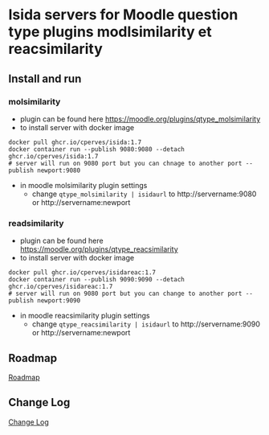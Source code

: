 # Isida servers for Moodle question type plugins  modlsimilarity et reacsimilarity
## Install and run
### molsimilarity
* plugin can be found here https://moodle.org/plugins/qtype_molsimilarity
* to install server with docker image
```shell
docker pull ghcr.io/cperves/isida:1.7
docker container run --publish 9080:9080 --detach ghcr.io/cperves/isida:1.7
# server will run on 9080 port but you can chnage to another port --publish newport:9080
``` 
* in moodle molsimilarity plugin settings
  * change `qtype_molsimilarity | isidaurl` to http://servername:9080 or http://servername:newport

### readsimilarity
* plugin can be found here https://moodle.org/plugins/qtype_reacsimilarity
* to install server with docker image
```shell
docker pull ghcr.io/cperves/isidareac:1.7
docker container run --publish 9090:9090 --detach ghcr.io/cperves/isidareac:1.7
# server will run on 9080 port but you can change to another port --publish newport:9090
``` 
* in moodle reacsimilarity plugin settings
    * change `qtype_reacsimilarity | isidaurl` to http://servername:9090 or http://servername:newport

## Roadmap
[Roadmap](./ROADMAP.md)

## Change Log
[Change Log](./CHANGELOG.md)